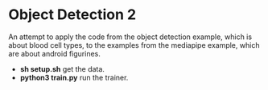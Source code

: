 # Object Detection 2

An attempt to apply the code from the object detection example, which is about blood cell types,
to the examples from the mediapipe example, which are about android figurines.

* __sh setup.sh__ get the data.
* __python3 train.py__ run the trainer.
